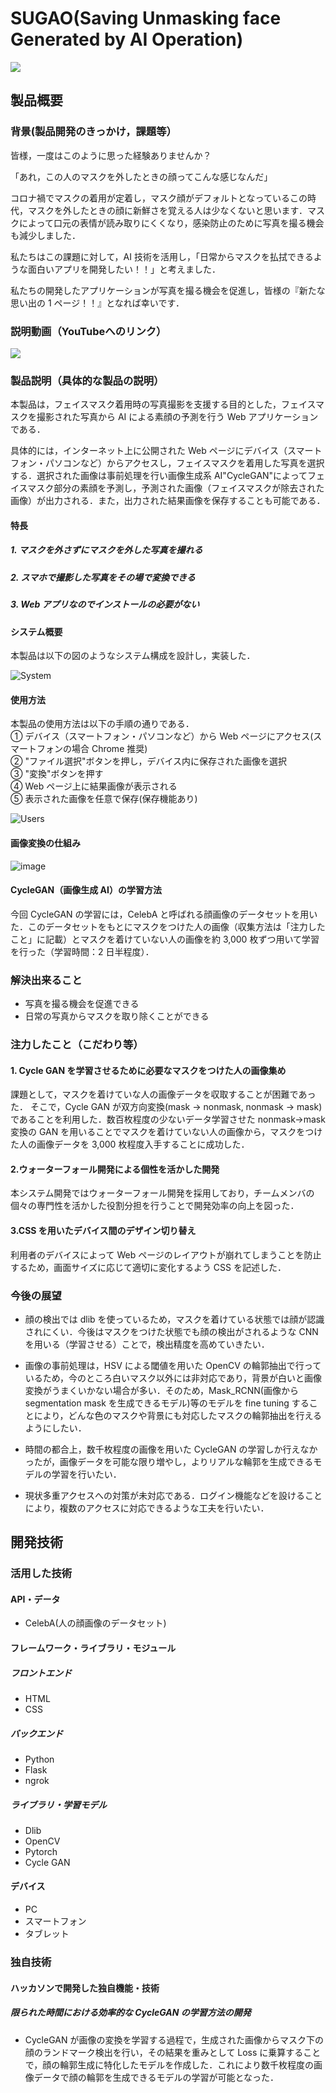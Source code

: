 # **SUGAO**(**S**aving **U**nmasking face **G**enerated by **A**I **O**peration)

![](/figs/top_image2.svg)

## 製品概要

### 背景(製品開発のきっかけ，課題等）

<!--担当：中野-->

皆様，一度はこのように思った経験ありませんか？

「あれ，この人のマスクを外したときの顔ってこんな感じなんだ」

コロナ禍でマスクの着用が定着し，マスク顔がデフォルトとなっているこの時代，マスクを外したときの顔に新鮮さを覚える人は少なくないと思います．マスクによって口元の表情が読み取りにくくなり，感染防止のために写真を撮る機会も減少しました．

私たちはこの課題に対して，AI 技術を活用し，「日常からマスクを払拭できるような面白いアプリを開発したい！！」と考えました．

私たちの開発したアプリケーションが写真を撮る機会を促進し，皆様の『新たな思い出の 1 ページ！！』となれば幸いです．

### 説明動画（YouTubeへのリンク）

[![](/figs/demo_link.svg)](https://www.youtube.com/watch?v=6yTuQ_ELiDM)

### 製品説明（具体的な製品の説明）

<!--担当：三好-->

本製品は，フェイスマスク着用時の写真撮影を支援する目的とした，フェイスマスクを撮影された写真から AI による素顔の予測を行う Web アプリケーションである．

具体的には，インターネット上に公開された Web ページにデバイス（スマートフォン・パソコンなど）からアクセスし，フェイスマスクを着用した写真を選択する．選択された画像は事前処理を行い画像生成系 AI"CycleGAN"によってフェイスマスク部分の素顔を予測し，予測された画像（フェイスマスクが除去された画像）が出力される．また，出力された結果画像を保存することも可能である．

#### 特長

<!--担当：森下-->

##### 1. マスクを外さずにマスクを外した写真を撮れる

##### 2. スマホで撮影した写真をその場で変換できる

##### 3. Web アプリなのでインストールの必要がない

#### システム概要

本製品は以下の図のようなシステム構成を設計し，実装した．

![System](/figs/system.svg)

#### 使用方法

本製品の使用方法は以下の手順の通りである．<br>
① デバイス（スマートフォン・パソコンなど）から Web ページにアクセス(スマートフォンの場合 Chrome 推奨)<br>
② "ファイル選択"ボタンを押し，デバイス内に保存された画像を選択<br>
③ "変換"ボタンを押す<br>
④ Web ページ上に結果画像が表示される<br>
⑤ 表示された画像を任意で保存(保存機能あり)<br>

![Users](/figs/usermanual.svg)

#### 画像変換の仕組み

![image](/figs/system_of_covert_img.png)

#### CycleGAN（画像生成 AI）の学習方法

今回 CycleGAN の学習には，CelebA と呼ばれる顔画像のデータセットを用いた．このデータセットをもとにマスクをつけた人の画像（収集方法は「注力したこと」に記載）とマスクを着けていない人の画像を約 3,000 枚ずつ用いて学習を行った（学習時間：2 日半程度）．

### 解決出来ること

- 写真を撮る機会を促進できる
- 日常の写真からマスクを取り除くことができる

### 注力したこと（こだわり等）

#### 1. Cycle GAN を学習させるために必要なマスクをつけた人の画像集め

課題として，マスクを着けていな人の画像データを収取することが困難であった．
そこで，Cycle GAN が双方向変換(mask → nonmask, nonmask → mask)であることを利用した．数百枚程度の少ないデータ学習させた nonmask→mask 変換の GAN を用いることでマスクを着けていない人の画像から，マスクをつけた人の画像データを 3,000 枚程度入手することに成功した．

#### 2.ウォーターフォール開発による個性を活かした開発

本システム開発ではウォーターフォール開発を採用しており，チームメンバの個々の専門性を活かした役割分担を行うことで開発効率の向上を図った．

#### 3.CSS を用いたデバイス間のデザイン切り替え

利用者のデバイスによって Web ページのレイアウトが崩れてしまうことを防止するため，画面サイズに応じて適切に変化するよう CSS を記述した．

### 今後の展望

- 顔の検出では dlib を使っているため，マスクを着けている状態では顔が認識されにくい．今後はマスクをつけた状態でも顔の検出がされるような CNN を用いる（学習させる）ことで，検出精度を高めていきたい．

- 画像の事前処理は，HSV による閾値を用いた OpenCV の輪郭抽出で行っているため，今のところ白いマスク以外には非対応であり，背景が白いと画像変換がうまくいかない場合が多い．そのため，Mask_RCNN(画像から segmentation mask を生成できるモデル)等のモデルを fine tuning することにより，どんな色のマスクや背景にも対応したマスクの輪郭抽出を行えるようにしたい．

- 時間の都合上，数千枚程度の画像を用いた CycleGAN の学習しか行えなかったが，画像データを可能な限り増やし，よりリアルな輪郭を生成できるモデルの学習を行いたい．

- 現状多重アクセスへの対策が未対応である．ログイン機能などを設けることにより，複数のアクセスに対応できるような工夫を行いたい．

## 開発技術

### 活用した技術

<!--担当：全員-->

#### API・データ

- CelebA(人の顔画像のデータセット)

#### フレームワーク・ライブラリ・モジュール

<!--担当：森下-->

##### フロントエンド

- HTML
- CSS

<!--担当：三好-->

##### バックエンド

- Python
- Flask
- ngrok

<!--担当：中野-->

##### ライブラリ・学習モデル

- Dlib
- OpenCV
- Pytorch
- Cycle GAN

#### デバイス

- PC
- スマートフォン
- タブレット

### 独自技術

#### ハッカソンで開発した独自機能・技術

##### 限られた時間における効率的な CycleGAN の学習方法の開発

- CycleGAN が画像の変換を学習する過程で，生成された画像からマスク下の顔のランドマーク検出を行い，その結果を重みとして Loss に乗算することで，顔の輪郭生成に特化したモデルを作成した．これにより数千枚程度の画像データで顔の輪郭を生成できるモデルの学習が可能となった．
